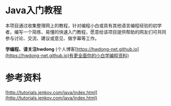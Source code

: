 # Java入门教程

本项目通过收集整理网上的教程，针对编程小白或具有其他语言编程经验的初学者，编写一个简练、易懂的快速入门教程，愿意给该项目提供帮助的网友们可共同参与讨论、交流、建议或意见、做字幕等工作。


**学编程、请关注hwdong** (个人博客[https://hwdong-net.github.io](https://hwdong-net.github.io)有更全面你的小白学编程资料)

# 参考资料

[http://tutorials.jenkov.com/java/index.html](http://tutorials.jenkov.com/java/index.html)
